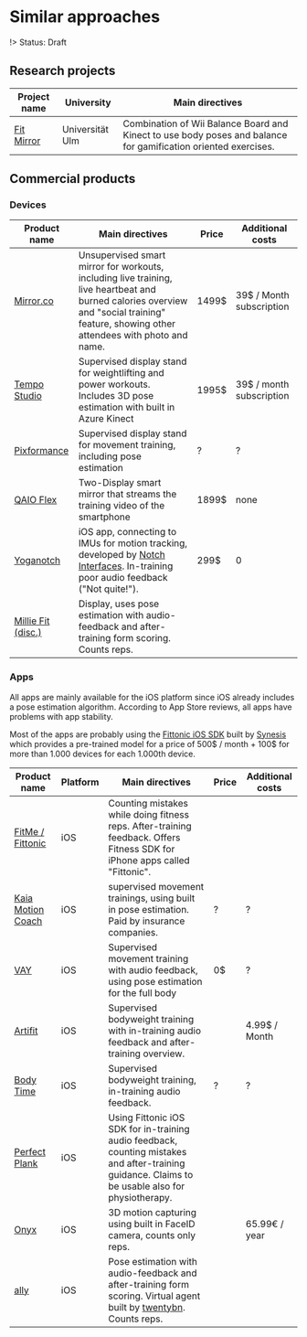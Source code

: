 # Similar approaches

!> Status: Draft

## Research projects

| Project name | University | Main directives |
| - | - | - |
| [Fit Mirror](https://www.youtube.com/watch?v=gRLoKyeOzSw) | Universität Ulm | Combination of Wii Balance Board and Kinect to use body poses and balance for gamification oriented exercises. | 

## Commercial products

### Devices
| Product name | Main directives | Price | Additional costs |
| - | - | - | - |
| [Mirror.co](https://www.mirror.co) | Unsupervised smart mirror for workouts, including live training, live heartbeat and burned calories overview and "social training" feature, showing other attendees with photo and name. | 1499$ | 39$ / Month subscription |
| [Tempo Studio](https://tempo.fit/product) | Supervised display stand for weightlifting and power workouts. Includes 3D pose estimation with built in Azure Kinect | 1995$ | 39$ / month subscription |
| [Pixformance](https://www.pixformance.com/) | Supervised display stand for movement training, including pose estimation | ? | ? |
| [QAIO Flex](https://www.myqaio.com/qaio-flex/) | Two-Display smart mirror that streams the training video of the smartphone | 1899$ | none |
| [Yoganotch](https://yoganotch.com) | iOS app, connecting to IMUs for motion tracking, developed by [Notch Interfaces](https://wearnotch.com). In-training poor audio feedback ("Not quite!"). | 299$ | 0 |
| [Millie Fit (disc.)](https://millie.fit) | Display, uses pose estimation with audio-feedback and after-training form scoring. Counts reps. | | |

### Apps

All apps are mainly available for the iOS platform since iOS already includes a pose estimation algorithm. According to App Store reviews, all apps have problems with app stability.

Most of the apps are probably using the [Fittonic iOS SDK](http://fittonic.app) built by [Synesis](https://synesis.partners/) which provides a pre-trained model for a price of 500$ / month + 100$ for more than 1.000 devices for each 1.000th device.  

| Product name | Platform | Main directives | Price | Additional costs |
| - | - | - | - | - |
| [FitMe / Fittonic](http://fittonic.ai) | iOS | Counting mistakes while doing fitness reps. After-training feedback. Offers Fitness SDK for iPhone apps called "Fittonic". | | |
| [Kaia Motion Coach](https://www.kaiahealth.com/ai-platforms/motion-coach/) | iOS | supervised movement trainings, using built in pose estimation. Paid by insurance companies. | ? | ? | 
| [VAY](https://www.vay-sports.com/index) | iOS | Supervised movement training with audio feedback, using pose estimation for the full body | 0$ | ? |
| [Artifit](https://artifit.app) | iOS | Supervised bodyweight training with in-training audio feedback and after-training overview. | | 4.99$ / Month |
| [Body Time](https://bodytime.app) | iOS | Supervised bodyweight training, in-training audio feedback. | ? | ? |
| [Perfect Plank](http://www.exer.ai) | iOS | Using Fittonic iOS SDK for in-training audio feedback, counting mistakes and after-training guidance. Claims to be usable also for physiotherapy. | | |
| [Onyx](https://www.onyx.fit) | iOS | 3D motion capturing using built in FaceID camera, counts only reps. | | 65.99€ / year |
| [ally](https://fitnessallyapp.com) | iOS | Pose estimation with audio-feedback and after-training form scoring. Virtual agent built by [twentybn](https://20bn.com). Counts reps. | | |